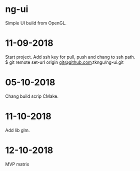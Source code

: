 # ng-ui
Simple UI build from OpenGL.

# 11-09-2018
Start project.
Add ssh key for pull, push and chang to ssh path.<br/>
$ git remote set-url origin git@github.com:tkngu/ng-ui.git

# 05-10-2018
Chang build scrip CMake.

# 11-10-2018
Add lib glm.

# 12-10-2018
MVP matrix